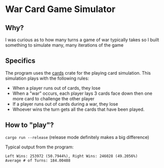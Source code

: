 # War Card Game Simulator

## Why?

I was curious as to how many turns a game of war typically takes so I built something to simulate many, many iterations of the game

## Specifics

The program uses the [cards](https://crates.io/crates/cards) crate for the playing card simulation. This simulation plays with the following rules:

 - When a player runs out of cards, they lose
 - When a "war" occurs, each player lays 3 cards face down then one more card to challenge the other player
 - If a player runs out of cards during a war, they lose
 - Whoever wins the turn gets all the cards that have been played.

## How to "play"?

`cargo run --release` (release mode definitely makes a big difference) 

Typical output from the program:

```
Left Wins: 253972 (50.7944%), Right Wins: 246028 (49.2056%)
Average # of Turns: 184.00488
```
